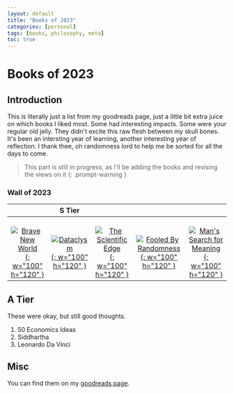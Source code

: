 ```yaml
---
layout: default
title: "Books of 2023"
categories: [personal]
tags: [books, philosophy, meta]
toc: true
---
```

# Books of 2023

## Introduction

This is literally just a list from my goodreads page, just a little bit extra juice on which books I liked most. Some had interesting impacts. Some were your regular old jelly. They didn't excite this raw flesh between my skull bones. It's been an intersting year of learning, another interesting year of reflection.
I thank thee, oh randomness lord to help me be sorted for all the days to come.


> This part is still in progress, as I'll be adding the books and revising the views on it
> {: .prompt-warning }

### Wall of 2023


|                                                                                         |                                   S Tier                                   |                                                                                         |                                                                                         |                                                                                         |
| :-------------------------------------------------------------------------------------: | :----------------------------------------------------------------------: | :-------------------------------------------------------------------------------------: | :-------------------------------------------------------------------------------------: | :-------------------------------------------------------------------------------------: |
| <br>[![Brave New World](https://m.media-amazon.com/images/I/91D4YvdC0dL._AC_UF1000,1000_QL80_.jpg){: w="100" h="120" }](https://www.amazon.com/Brave-New-World-Aldous-Huxley/dp/0060850523) | <br>[![Dataclysm](https://m.media-amazon.com/images/I/51xralhXB1L._AC_UF1000,1000_QL80_.jpg){: w="100" h="120" }](https://www.amazon.com/Dataclysm-Identity-What-Internet-Knows/dp/0385347391) | <br>[![The Scientific Edge](https://m.media-amazon.com/images/I/51A6MM7QThL._AC_UF1000,1000_QL80_.jpg){: w="100" h="120" }](https://www.amazon.com/Scientific-Edge-Kota-Harinarayana/dp/8173714563) | <br>[![Fooled By Randomness](https://m.media-amazon.com/images/I/71RoZkCMk1L.jpg){: w="100" h="120" }](https://www.amazon.com/Fooled-Randomness-Hidden-Chance-Life/dp/0812975219) | <br>[![Man's Search for Meaning](https://m.media-amazon.com/images/I/61157LApbuL.jpg){: w="100" h="120" }](https://www.amazon.com/Mans-Search-Meaning-Viktor-Frankl/dp/0807014273) | <br>[![Thinking, Fast and Slow](https://m.media-amazon.com/images/I/71f6DceqZAL._AC_UF1000,1000_QL80_.jpg)](https://www.amazon.com/Thinking-Fast-Slow-Daniel-Kahneman/dp/0374533555) |



## A Tier
These were okay, but still good thoughts.
1. 50 Economics Ideas
2. Siddhartha
3. Leonardo Da Vinci

## Misc


You can find them on my [goodreads page](https://www.goodreads.com/user/show/165878015-sanath).
